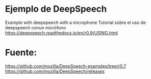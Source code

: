 # Ejemplo de DeepSpeech
Example with deepspeech with a microphone
Tutorial sobre el uso de deepspeech conun micrófono
https://deepspeech.readthedocs.io/en/r0.9/USING.html


# Fuente:
https://github.com/mozilla/DeepSpeech-examples/tree/r0.7
https://github.com/mozilla/DeepSpeech/releases
